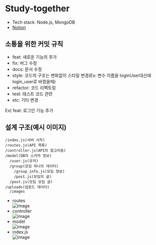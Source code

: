 # Study-together
- Tech stack: Node.js, MongoDB
- [Notion](https://www.notion.so/cdbe44135c3f4e96b13d4df184ea92c0)

## 소통을 위한 커밋 규칙
- feat: 새로운 기능의 추가
- fix: 버그 수정
- docs: 문서 수정
- style: 코드의 구조는 변화없이 스타일 변경(Ex: 변수 이름을 loginUser대신에 login_user로 바꿨을때)
- refactor: 코드 리펙토링
- test: 테스트 코드 관련
- etc: 기타 변경

Ex) feat: 로그인 기능 추가

## 설계 구조(예시 이미지)
~~~
/index.js(서버 시작)
/routes.js(API 목록)
/controller.js(API의 알고리즘)
/model(DB의 스키마 정보)
  /user.js(유저)
  /group(모임 하나의 데이터)
    /group_info.js(모임 정보)
    /post.js(모임의 글)
  /post.js(모임 모집 글)
/uploads(업로드 데이터)
  /images
~~~
- routes<br>
![image](https://user-images.githubusercontent.com/67142421/184523799-481ce73e-2e16-44de-bae4-63858f50e617.png)
- controller<br>
![image](https://user-images.githubusercontent.com/67142421/184523782-17b246e4-3d0b-4283-bc48-15b8dcec2d70.png)
- model<br>
![image](https://user-images.githubusercontent.com/67142421/184523813-36318265-6a5e-41cc-978e-93e25e1e3f03.png)
- index.js<br>
![image](https://user-images.githubusercontent.com/67142421/184523847-d86e38d9-4ee3-45c6-864a-6085527009db.png)
